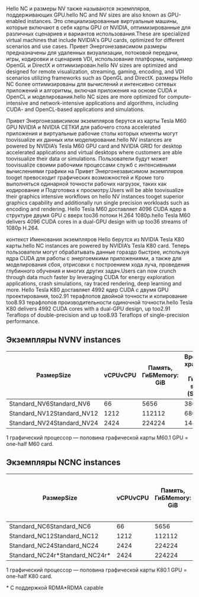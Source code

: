 
<span data-ttu-id="f0b3c-101">Hello NC и размеры NV также называются экземпляров, поддерживающих GPU.</span><span class="sxs-lookup"><span data-stu-id="f0b3c-101">hello NC and NV sizes are also known as GPU-enabled instances.</span></span> <span data-ttu-id="f0b3c-102">Это специализированные виртуальные машины, которые включают в себя карты GPU от NVIDIA, оптимизированные для различных сценариев и вариантов использования.</span><span class="sxs-lookup"><span data-stu-id="f0b3c-102">These are specialized virtual machines that include NVIDIA's GPU cards, optimized for different scenarios and use cases.</span></span> <span data-ttu-id="f0b3c-103">Привет Энергонезависимом размеры предназначены для удаленных визуализации, потоковой передачи, игры, кодировки и сценариев VDI, использование платформы, например OpenGL и DirectX и оптимизирован.</span><span class="sxs-lookup"><span data-stu-id="f0b3c-103">hello NV sizes are optimized and designed for remote visualization, streaming, gaming, encoding, and VDI scenarios utilizing frameworks such as OpenGL and DirectX.</span></span> <span data-ttu-id="f0b3c-104">размеры Hello NC более оптимизированы для вычислений и интенсивно сетевых приложений и алгоритмы, включая приложения на основе CUDA и OpenCL и моделирования.</span><span class="sxs-lookup"><span data-stu-id="f0b3c-104">hello NC sizes are more optimized for compute-intensive and network-intensive applications and algorithms, including CUDA- and OpenCL-based applications and simulations.</span></span> 


<span data-ttu-id="f0b3c-105">Привет Энергонезависимом экземпляров берутся из карты Tesla M60 GPU NVIDIA и NVIDIA СЕТКИ для рабочего стола accelerated приложения и виртуальные рабочие столы которых клиенты могут toovisualize их данных или моделирование.</span><span class="sxs-lookup"><span data-stu-id="f0b3c-105">hello NV instances are powered by NVIDIA’s Tesla M60 GPU card and NVIDIA GRID for desktop accelerated applications and virtual desktops where customers are able toovisualize their data or simulations.</span></span> <span data-ttu-id="f0b3c-106">Пользователи будут может toovisualize своими рабочими процессами служб с интенсивными вычислениями графики на Привет Энергонезависимом экземпляров tooget превосходит графических возможностей и Кроме того выполняться одинарной точности рабочих нагрузок, таких как кодирование и Подготовка к просмотру.</span><span class="sxs-lookup"><span data-stu-id="f0b3c-106">Users will be able toovisualize their graphics intensive workflows on hello NV instances tooget superior graphics capability and additionally run single precision workloads such as encoding and rendering.</span></span> <span data-ttu-id="f0b3c-107">Hello Tesla M60 доставляет 4096 CUDA ядер в структуре двумя GPU с вверх too36 потоки H.264 1080p.</span><span class="sxs-lookup"><span data-stu-id="f0b3c-107">hello Tesla M60 delivers 4096 CUDA cores in a dual-GPU design with up too36 streams of 1080p H.264.</span></span> 

<span data-ttu-id="f0b3c-108">контекст Именования экземпляров Hello берутся из NVIDIA Tesla K80 карты.</span><span class="sxs-lookup"><span data-stu-id="f0b3c-108">hello NC instances are powered by NVIDIA’s Tesla K80 card.</span></span> <span data-ttu-id="f0b3c-109">Теперь пользователи могут обрабатывать данные гораздо быстрее, используя ядра CUDA для работы с энергоемкими приложениями, а также для моделирования сбоя, отрисовки с построением хода луча, проведения глубинного обучения и многих других задач.</span><span class="sxs-lookup"><span data-stu-id="f0b3c-109">Users can now crunch through data much faster by leveraging CUDA for energy exploration applications, crash simulations, ray traced rendering, deep learning and more.</span></span> <span data-ttu-id="f0b3c-110">Hello Tesla K80 доставляет 4992 ядер CUDA с двумя GPU проектирования, too2.91 терафлопов двойной точности и копирование too8.93 терафлопов производительности одиночной точности.</span><span class="sxs-lookup"><span data-stu-id="f0b3c-110">hello Tesla K80 delivers 4992 CUDA cores with a dual-GPU design, up too2.91 Teraflops of double-precision and up too8.93 Teraflops of single-precision performance.</span></span>

## <a name="nv-instances"></a><span data-ttu-id="f0b3c-111">Экземпляры NV</span><span class="sxs-lookup"><span data-stu-id="f0b3c-111">NV instances</span></span>

| <span data-ttu-id="f0b3c-112">Размер</span><span class="sxs-lookup"><span data-stu-id="f0b3c-112">Size</span></span> | <span data-ttu-id="f0b3c-113">vCPU</span><span class="sxs-lookup"><span data-stu-id="f0b3c-113">vCPU</span></span> | <span data-ttu-id="f0b3c-114">Память, ГиБ</span><span class="sxs-lookup"><span data-stu-id="f0b3c-114">Memory: GiB</span></span> | <span data-ttu-id="f0b3c-115">Временное хранилище (SSD): ГиБ</span><span class="sxs-lookup"><span data-stu-id="f0b3c-115">Temp storage (SSD) GiB</span></span> | <span data-ttu-id="f0b3c-116">Графический процессор</span><span class="sxs-lookup"><span data-stu-id="f0b3c-116">GPU</span></span> | <span data-ttu-id="f0b3c-117">Максимальное количество дисков данных</span><span class="sxs-lookup"><span data-stu-id="f0b3c-117">Maximum data disks</span></span> |
| --- | --- | --- | --- | --- | --- |
| <span data-ttu-id="f0b3c-118">Standard_NV6</span><span class="sxs-lookup"><span data-stu-id="f0b3c-118">Standard_NV6</span></span> |<span data-ttu-id="f0b3c-119">6</span><span class="sxs-lookup"><span data-stu-id="f0b3c-119">6</span></span> |<span data-ttu-id="f0b3c-120">56</span><span class="sxs-lookup"><span data-stu-id="f0b3c-120">56</span></span> |<span data-ttu-id="f0b3c-121">380</span><span class="sxs-lookup"><span data-stu-id="f0b3c-121">380</span></span> | <span data-ttu-id="f0b3c-122">1</span><span class="sxs-lookup"><span data-stu-id="f0b3c-122">1</span></span> | <span data-ttu-id="f0b3c-123">8</span><span class="sxs-lookup"><span data-stu-id="f0b3c-123">8</span></span> |
| <span data-ttu-id="f0b3c-124">Standard_NV12</span><span class="sxs-lookup"><span data-stu-id="f0b3c-124">Standard_NV12</span></span> |<span data-ttu-id="f0b3c-125">12</span><span class="sxs-lookup"><span data-stu-id="f0b3c-125">12</span></span> |<span data-ttu-id="f0b3c-126">112</span><span class="sxs-lookup"><span data-stu-id="f0b3c-126">112</span></span> |<span data-ttu-id="f0b3c-127">680</span><span class="sxs-lookup"><span data-stu-id="f0b3c-127">680</span></span> | <span data-ttu-id="f0b3c-128">2</span><span class="sxs-lookup"><span data-stu-id="f0b3c-128">2</span></span> | <span data-ttu-id="f0b3c-129">16</span><span class="sxs-lookup"><span data-stu-id="f0b3c-129">16</span></span> |
| <span data-ttu-id="f0b3c-130">Standard_NV24</span><span class="sxs-lookup"><span data-stu-id="f0b3c-130">Standard_NV24</span></span> |<span data-ttu-id="f0b3c-131">24</span><span class="sxs-lookup"><span data-stu-id="f0b3c-131">24</span></span> |<span data-ttu-id="f0b3c-132">224</span><span class="sxs-lookup"><span data-stu-id="f0b3c-132">224</span></span> |<span data-ttu-id="f0b3c-133">1440</span><span class="sxs-lookup"><span data-stu-id="f0b3c-133">1440</span></span> | <span data-ttu-id="f0b3c-134">4.</span><span class="sxs-lookup"><span data-stu-id="f0b3c-134">4</span></span> | <span data-ttu-id="f0b3c-135">32</span><span class="sxs-lookup"><span data-stu-id="f0b3c-135">32</span></span> |

<span data-ttu-id="f0b3c-136">1 графический процессор — половина графической карты M60.</span><span class="sxs-lookup"><span data-stu-id="f0b3c-136">1 GPU = one-half M60 card.</span></span>

## <a name="nc-instances"></a><span data-ttu-id="f0b3c-137">Экземпляры NC</span><span class="sxs-lookup"><span data-stu-id="f0b3c-137">NC instances</span></span>

| <span data-ttu-id="f0b3c-138">Размер</span><span class="sxs-lookup"><span data-stu-id="f0b3c-138">Size</span></span> | <span data-ttu-id="f0b3c-139">vCPU</span><span class="sxs-lookup"><span data-stu-id="f0b3c-139">vCPU</span></span> | <span data-ttu-id="f0b3c-140">Память, ГиБ</span><span class="sxs-lookup"><span data-stu-id="f0b3c-140">Memory: GiB</span></span> | <span data-ttu-id="f0b3c-141">Временное хранилище (SSD): ГиБ</span><span class="sxs-lookup"><span data-stu-id="f0b3c-141">Temp storage (SSD) GiB</span></span> | <span data-ttu-id="f0b3c-142">Графический процессор</span><span class="sxs-lookup"><span data-stu-id="f0b3c-142">GPU</span></span> | <span data-ttu-id="f0b3c-143">Максимальное количество дисков данных</span><span class="sxs-lookup"><span data-stu-id="f0b3c-143">Maximum data disks</span></span> |
| --- | --- | --- | --- | --- | --- |
| <span data-ttu-id="f0b3c-144">Standard_NC6</span><span class="sxs-lookup"><span data-stu-id="f0b3c-144">Standard_NC6</span></span> |<span data-ttu-id="f0b3c-145">6</span><span class="sxs-lookup"><span data-stu-id="f0b3c-145">6</span></span> |<span data-ttu-id="f0b3c-146">56</span><span class="sxs-lookup"><span data-stu-id="f0b3c-146">56</span></span> | <span data-ttu-id="f0b3c-147">380</span><span class="sxs-lookup"><span data-stu-id="f0b3c-147">380</span></span> | <span data-ttu-id="f0b3c-148">1</span><span class="sxs-lookup"><span data-stu-id="f0b3c-148">1</span></span> | <span data-ttu-id="f0b3c-149">8</span><span class="sxs-lookup"><span data-stu-id="f0b3c-149">8</span></span> |
| <span data-ttu-id="f0b3c-150">Standard_NC12</span><span class="sxs-lookup"><span data-stu-id="f0b3c-150">Standard_NC12</span></span> |<span data-ttu-id="f0b3c-151">12</span><span class="sxs-lookup"><span data-stu-id="f0b3c-151">12</span></span> |<span data-ttu-id="f0b3c-152">112</span><span class="sxs-lookup"><span data-stu-id="f0b3c-152">112</span></span> | <span data-ttu-id="f0b3c-153">680</span><span class="sxs-lookup"><span data-stu-id="f0b3c-153">680</span></span> | <span data-ttu-id="f0b3c-154">2</span><span class="sxs-lookup"><span data-stu-id="f0b3c-154">2</span></span> | <span data-ttu-id="f0b3c-155">16</span><span class="sxs-lookup"><span data-stu-id="f0b3c-155">16</span></span> |
| <span data-ttu-id="f0b3c-156">Standard_NC24</span><span class="sxs-lookup"><span data-stu-id="f0b3c-156">Standard_NC24</span></span> |<span data-ttu-id="f0b3c-157">24</span><span class="sxs-lookup"><span data-stu-id="f0b3c-157">24</span></span> |<span data-ttu-id="f0b3c-158">224</span><span class="sxs-lookup"><span data-stu-id="f0b3c-158">224</span></span> | <span data-ttu-id="f0b3c-159">1440</span><span class="sxs-lookup"><span data-stu-id="f0b3c-159">1440</span></span> | <span data-ttu-id="f0b3c-160">4.</span><span class="sxs-lookup"><span data-stu-id="f0b3c-160">4</span></span> | <span data-ttu-id="f0b3c-161">32</span><span class="sxs-lookup"><span data-stu-id="f0b3c-161">32</span></span> |
| <span data-ttu-id="f0b3c-162">Standard_NC24r*</span><span class="sxs-lookup"><span data-stu-id="f0b3c-162">Standard_NC24r*</span></span> |<span data-ttu-id="f0b3c-163">24</span><span class="sxs-lookup"><span data-stu-id="f0b3c-163">24</span></span> |<span data-ttu-id="f0b3c-164">224</span><span class="sxs-lookup"><span data-stu-id="f0b3c-164">224</span></span> | <span data-ttu-id="f0b3c-165">1440</span><span class="sxs-lookup"><span data-stu-id="f0b3c-165">1440</span></span> | <span data-ttu-id="f0b3c-166">4.</span><span class="sxs-lookup"><span data-stu-id="f0b3c-166">4</span></span> | <span data-ttu-id="f0b3c-167">32</span><span class="sxs-lookup"><span data-stu-id="f0b3c-167">32</span></span> |

<span data-ttu-id="f0b3c-168">1 графический процессор — половина графической карты K80.</span><span class="sxs-lookup"><span data-stu-id="f0b3c-168">1 GPU = one-half K80 card.</span></span>

<span data-ttu-id="f0b3c-169">* С поддержкой RDMA</span><span class="sxs-lookup"><span data-stu-id="f0b3c-169">*RDMA capable</span></span>


